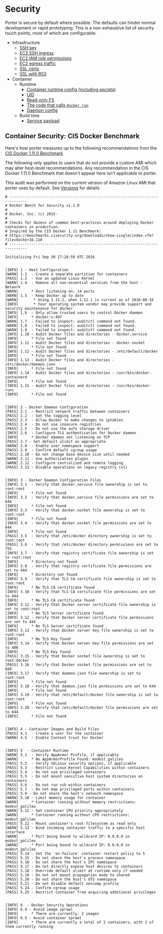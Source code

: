 Security
========

Porter is secure by default where possible. The defaults can hinder normal
development or rapid prototyping. This is a non-exhaustive list of security
touch points, most of which are configurable.

- Infrastructure
  - [SSH key](config-reference.md#key_pair_name)
  - [EC2 SSH ingress](cfn-customization.md#ssh)
  - [EC2 IAM role permissions](cfn-customization.md#additional-ec2-permissions)
  - [EC2 egress traffic](config-reference.md#security_group_egress)
  - [SSL certs](config-reference.md#ssl_cert_arn)
  - [SSL with R53](config-reference.md#ssl_cert_arn)
- Container
  - Runtime
    - [Container runtime config (including secrets)](container-config.md)
    - [UID](config-reference.md#uid)
    - [Read-only FS](config-reference.md#read_only)
    - [The code that calls `docker run`](../../commands/host/docker.go)
    - [Daemon config](../../files/porter_bootstrap)
  - Build time
    - [Service payload](service-payload.md)

Container Security: CIS Docker Benchmark
----------------------------------------

Here's how porter measures up to the following recommendations from the
[CIS Docker 1.11.0 Benchmark](https://benchmarks.cisecurity.org/tools2/docker/CIS_Docker_1.11.0_Benchmark_v1.0.0.pdf)

The following only applies to users that _do not_ provide a custom AMI which may
alter host-level recommendations. Any recommendation in the CIS Docker 1.11.0
Benchmark that doesn't appear here isn't applicable to porter.

This audit was performed on the current version of Amazon Linux AMI that porter
uses by default. See [Versions](versions.md) for details

```
# ------------------------------------------------------------------------------
# Docker Bench for Security v1.1.0
#
# Docker, Inc. (c) 2015-
#
# Checks for dozens of common best-practices around deploying Docker containers in production.
# Inspired by the CIS Docker 1.11 Benchmark:
# https://benchmarks.cisecurity.org/downloads/show-single/index.cfm?file=docker16.110
# ------------------------------------------------------------------------------

Initializing Fri Sep 30 17:26:59 UTC 2016


[INFO] 1 - Host Configuration
[WARN] 1.1  - Create a separate partition for containers
[PASS] 1.2  - Use an updated Linux Kernel
[WARN] 1.4  - Remove all non-essential services from the host - Network
[WARN]      * Host listening on: 14 ports
[WARN] 1.5  - Keep Docker up to date
[WARN]       * Using 1.11.2, when 1.12.1 is current as of 2016-08-16
[INFO]       * Your operating system vendor may provide support and security maintenance for docker
[INFO] 1.6  - Only allow trusted users to control Docker daemon
[INFO]      * docker:x:497
[WARN] 1.7  - Failed to inspect: auditctl command not found.
[WARN] 1.8  - Failed to inspect: auditctl command not found.
[WARN] 1.9  - Failed to inspect: auditctl command not found.
[INFO] 1.10 - Audit Docker files and directories - docker.service
[INFO]      * File not found
[INFO] 1.11 - Audit Docker files and directories - docker.socket
[INFO]      * File not found
[INFO] 1.12 - Audit Docker files and directories - /etc/default/docker
[INFO]      * File not found
[INFO] 1.13 - Audit Docker files and directories - /etc/docker/daemon.json
[INFO]      * File not found
[INFO] 1.14 - Audit Docker files and directories - /usr/bin/docker-containerd
[INFO]      * File not found
[INFO] 1.15 - Audit Docker files and directories - /usr/bin/docker-runc
[INFO]      * File not found


[INFO] 2 - Docker Daemon Configuration
[PASS] 2.1  - Restrict network traffic between containers
[PASS] 2.2  - Set the logging level
[PASS] 2.3  - Allow Docker to make changes to iptables
[PASS] 2.4  - Do not use insecure registries
[PASS] 2.5  - Do not use the aufs storage driver
[INFO] 2.6  - Configure TLS authentication for Docker daemon
[INFO]      * Docker daemon not listening on TCP
[PASS] 2.7 - Set default ulimit as appropriate
[WARN] 2.8  - Enable user namespace support
[PASS] 2.9  - Confirm default cgroup usage
[PASS] 2.10 - Do not change base device size until needed
[WARN] 2.11 - Use authorization plugin
[WARN] 2.12 - Configure centralized and remote logging
[PASS] 2.13 - Disable operations on legacy registry (v1)


[INFO] 3 - Docker Daemon Configuration Files
[INFO] 3.1  - Verify that docker.service file ownership is set to root:root
[INFO]      * File not found
[INFO] 3.2  - Verify that docker.service file permissions are set to 644
[INFO]      * File not found
[INFO] 3.3  - Verify that docker.socket file ownership is set to root:root
[INFO]      * File not found
[INFO] 3.4  - Verify that docker.socket file permissions are set to 644
[INFO]      * File not found
[PASS] 3.5  - Verify that /etc/docker directory ownership is set to root:root
[PASS] 3.6  - Verify that /etc/docker directory permissions are set to 755
[INFO] 3.7  - Verify that registry certificate file ownership is set to root:root
[INFO]      * Directory not found
[INFO] 3.8  - Verify that registry certificate file permissions are set to 444
[INFO]      * Directory not found
[INFO] 3.9  - Verify that TLS CA certificate file ownership is set to root:root
[INFO]      * No TLS CA certificate found
[INFO] 3.10 - Verify that TLS CA certificate file permissions are set to 444
[INFO]      * No TLS CA certificate found
[INFO] 3.11 - Verify that Docker server certificate file ownership is set to root:root
[INFO]      * No TLS Server certificate found
[INFO] 3.12 - Verify that Docker server certificate file permissions are set to 444
[INFO]      * No TLS Server certificate found
[INFO] 3.13 - Verify that Docker server key file ownership is set to root:root
[INFO]      * No TLS Key found
[INFO] 3.14 - Verify that Docker server key file permissions are set to 400
[INFO]      * No TLS Key found
[PASS] 3.15 - Verify that Docker socket file ownership is set to root:docker
[PASS] 3.16 - Verify that Docker socket file permissions are set to 660
[INFO] 3.17 - Verify that daemon.json file ownership is set to root:root
[INFO]      * File not found
[INFO] 3.18 - Verify that daemon.json file permissions are set to 644
[INFO]      * File not found
[INFO] 3.19 - Verify that /etc/default/docker file ownership is set to root:root
[INFO]      * File not found
[INFO] 3.20 - Verify that /etc/default/docker file permissions are set to 644
[INFO]      * File not found


[INFO] 4 - Container Images and Build Files
[PASS] 4.1  - Create a user for the container
[WARN] 4.5  - Enable Content trust for Docker


[INFO] 5  - Container Runtime
[WARN] 5.1  - Verify AppArmor Profile, if applicable
[WARN]      * No AppArmorProfile Found: modest_galileo
[PASS] 5.2  - Verify SELinux security options, if applicable
[PASS] 5.3  - Restrict Linux Kernel Capabilities within containers
[PASS] 5.4  - Do not use privileged containers
[PASS] 5.5  - Do not mount sensitive host system directories on containers
[PASS] 5.6  - Do not run ssh within containers
[PASS] 5.7  - Do not map privileged ports within containers
[PASS] 5.9 - Do not share the host's network namespace
[WARN] 5.10 - Limit memory usage for container
[WARN]      * Container running without memory restrictions: modest_galileo
[WARN] 5.11 - Set container CPU priority appropriately
[WARN]      * Container running without CPU restrictions: modest_galileo
[PASS] 5.12 - Mount container's root filesystem as read only
[WARN] 5.13 - Bind incoming container traffic to a specific host interface
[WARN]      * Port being bound to wildcard IP: 0.0.0.0 in modest_galileo
[WARN]      * Port being bound to wildcard IP: 0.0.0.0 in modest_galileo
[PASS] 5.14 - Set the 'on-failure' container restart policy to 5
[PASS] 5.15 - Do not share the host's process namespace
[PASS] 5.16 - Do not share the host's IPC namespace
[PASS] 5.17 - Do not directly expose host devices to containers
[PASS] 5.18 - Override default ulimit at runtime only if needed
[PASS] 5.19 - Do not set mount propagation mode to shared
[PASS] 5.20 - Do not share the host's UTS namespace
[PASS] 5.21 - Do not disable default seccomp profile
[PASS] 5.24 - Confirm cgroup usage
[PASS] 5.25 - Restrict container from acquiring additional privileges


[INFO] 6  - Docker Security Operations
[INFO] 6.4 - Avoid image sprawl
[INFO]      * There are currently: 2 images
[INFO] 6.5 - Avoid container sprawl
[INFO]      * There are currently a total of 2 containers, with 2 of them currently running
```
